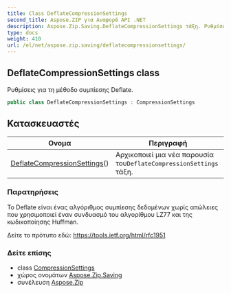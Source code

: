 ```yaml
---
title: Class DeflateCompressionSettings
second_title: Aspose.ZIP για Αναφορά API .NET
description: Aspose.Zip.Saving.DeflateCompressionSettings τάξη. Ρυθμίσεις για τη μέθοδο συμπίεσης Deflate.
type: docs
weight: 410
url: /el/net/aspose.zip.saving/deflatecompressionsettings/
---
```

## DeflateCompressionSettings class

Ρυθμίσεις για τη μέθοδο συμπίεσης Deflate.

```csharp
public class DeflateCompressionSettings : CompressionSettings
```

## Κατασκευαστές

| Ονομα | Περιγραφή |
| --- | --- |
| [DeflateCompressionSettings](deflatecompressionsettings/)() | Αρχικοποιεί μια νέα παρουσία του`DeflateCompressionSettings` τάξη. |

### Παρατηρήσεις

Το Deflate είναι ένας αλγόριθμος συμπίεσης δεδομένων χωρίς απώλειες που χρησιμοποιεί έναν συνδυασμό του αλγορίθμου LZ77 και της κωδικοποίησης Huffman.

Δείτε το πρότυπο εδώ: https://tools.ietf.org/html/rfc1951

### Δείτε επίσης

* class [CompressionSettings](../compressionsettings/)
* χώρος ονομάτων [Aspose.Zip.Saving](../../aspose.zip.saving/)
* συνέλευση [Aspose.Zip](../../)


